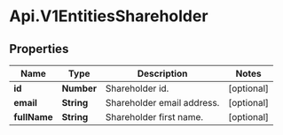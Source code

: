 # Api.V1EntitiesShareholder

## Properties

Name | Type | Description | Notes
------------ | ------------- | ------------- | -------------
**id** | **Number** | Shareholder id. | [optional] 
**email** | **String** | Shareholder email address. | [optional] 
**fullName** | **String** | Shareholder first name. | [optional] 


